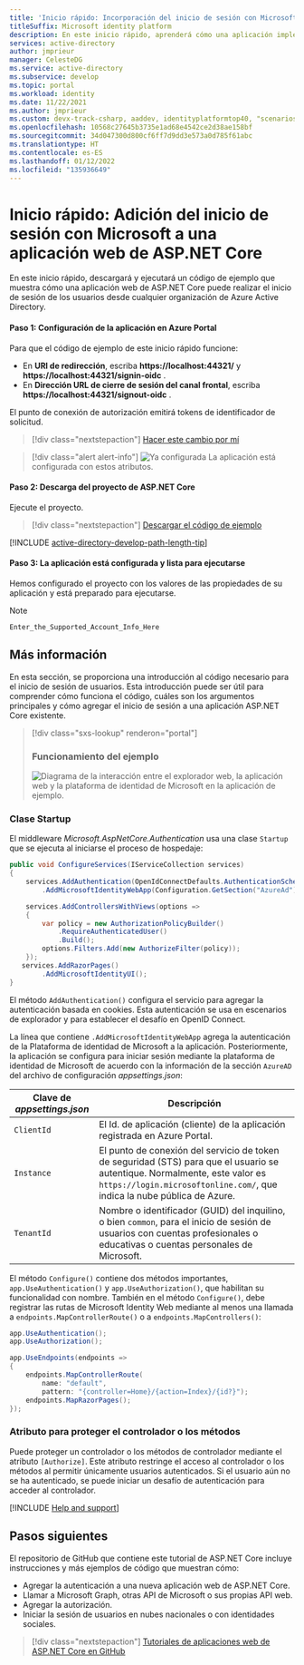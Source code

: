 ```yaml
---
title: 'Inicio rápido: Incorporación del inicio de sesión con Microsoft Identity a una aplicación web de ASP.NET Core | Azure'
titleSuffix: Microsoft identity platform
description: En este inicio rápido, aprenderá cómo una aplicación implementa el inicio de sesión de Microsoft en una aplicación web de ASP.NET mediante OpenID Connect.
services: active-directory
author: jmprieur
manager: CelesteDG
ms.service: active-directory
ms.subservice: develop
ms.topic: portal
ms.workload: identity
ms.date: 11/22/2021
ms.author: jmprieur
ms.custom: devx-track-csharp, aaddev, identityplatformtop40, "scenarios:getting-started", "languages:aspnet-core", mode-other
ms.openlocfilehash: 10568c27645b3735e1ad68e4542ce2d38ae158bf
ms.sourcegitcommit: 34d047300d800cf6ff7d9dd3e573a0d785f61abc
ms.translationtype: HT
ms.contentlocale: es-ES
ms.lasthandoff: 01/12/2022
ms.locfileid: "135936649"
---
```

# <a name="quickstart-add-sign-in-with-microsoft-to-an-aspnet-core-web-app"></a>Inicio rápido: Adición del inicio de sesión con Microsoft a una aplicación web de ASP.NET Core

En este inicio rápido, descargará y ejecutará un código de ejemplo que muestra cómo una aplicación web de ASP.NET Core puede realizar el inicio de sesión de los usuarios desde cualquier organización de Azure Active Directory.  

#### <a name="step-1-configure-your-application-in-the-azure-portal"></a>Paso 1: Configuración de la aplicación en Azure Portal
Para que el código de ejemplo de este inicio rápido funcione:
- En **URI de redirección**, escriba **https://localhost:44321/** y **https://localhost:44321/signin-oidc** .
- En **Dirección URL de cierre de sesión del canal frontal**, escriba **https://localhost:44321/signout-oidc** . 

El punto de conexión de autorización emitirá tokens de identificador de solicitud.
> [!div class="nextstepaction"]
> [Hacer este cambio por mí]()

> [!div class="alert alert-info"]
> ![Ya configurada](media/quickstart-v2-aspnet-webapp/green-check.png) La aplicación está configurada con estos atributos.

#### <a name="step-2-download-the-aspnet-core-project"></a>Paso 2: Descarga del proyecto de ASP.NET Core

Ejecute el proyecto.

> [!div class="nextstepaction"]
> [Descargar el código de ejemplo](https://github.com/Azure-Samples/active-directory-aspnetcore-webapp-openidconnect-v2/archive/aspnetcore3-1.zip)

[!INCLUDE [active-directory-develop-path-length-tip](../../../includes/active-directory-develop-path-length-tip.md)]


#### <a name="step-3-your-app-is-configured-and-ready-to-run"></a>Paso 3: La aplicación está configurada y lista para ejecutarse
Hemos configurado el proyecto con los valores de las propiedades de su aplicación y está preparado para ejecutarse.

> [!NOTE]
> `Enter_the_Supported_Account_Info_Here`

## <a name="more-information"></a>Más información

En esta sección, se proporciona una introducción al código necesario para el inicio de sesión de usuarios. Esta introducción puede ser útil para comprender cómo funciona el código, cuáles son los argumentos principales y cómo agregar el inicio de sesión a una aplicación ASP.NET Core existente.

> [!div class="sxs-lookup" renderon="portal"]
> ### <a name="how-the-sample-works"></a>Funcionamiento del ejemplo
>
> ![Diagrama de la interacción entre el explorador web, la aplicación web y la plataforma de identidad de Microsoft en la aplicación de ejemplo.](media/quickstart-v2-aspnet-core-webapp/aspnetcorewebapp-intro.svg)

### <a name="startup-class"></a>Clase Startup

El middleware *Microsoft.AspNetCore.Authentication* usa una clase `Startup` que se ejecuta al iniciarse el proceso de hospedaje:

```csharp
public void ConfigureServices(IServiceCollection services)
{
    services.AddAuthentication(OpenIdConnectDefaults.AuthenticationScheme)
        .AddMicrosoftIdentityWebApp(Configuration.GetSection("AzureAd"));

    services.AddControllersWithViews(options =>
    {
        var policy = new AuthorizationPolicyBuilder()
            .RequireAuthenticatedUser()
            .Build();
        options.Filters.Add(new AuthorizeFilter(policy));
    });
   services.AddRazorPages()
        .AddMicrosoftIdentityUI();
}
```

El método `AddAuthentication()` configura el servicio para agregar la autenticación basada en cookies. Esta autenticación se usa en escenarios de explorador y para establecer el desafío en OpenID Connect.

La línea que contiene `.AddMicrosoftIdentityWebApp` agrega la autenticación de la Plataforma de identidad de Microsoft a la aplicación. Posteriormente, la aplicación se configura para iniciar sesión mediante la plataforma de identidad de Microsoft de acuerdo con la información de la sección `AzureAD` del archivo de configuración *appsettings.json*:

| Clave de *appsettings.json* | Descripción                                                                                                                                                          |
|------------------------|----------------------------------------------------------------------------------------------------------------------------------------------------------------------|
| `ClientId`             | El Id. de aplicación (cliente) de la aplicación registrada en Azure Portal.                                                                                       |
| `Instance`             | El punto de conexión del servicio de token de seguridad (STS) para que el usuario se autentique. Normalmente, este valor es `https://login.microsoftonline.com/`, que indica la nube pública de Azure. |
| `TenantId`             | Nombre o identificador (GUID) del inquilino, o bien `common`, para el inicio de sesión de usuarios con cuentas profesionales o educativas o cuentas personales de Microsoft.                             |

El método `Configure()` contiene dos métodos importantes, `app.UseAuthentication()` y `app.UseAuthorization()`, que habilitan su funcionalidad con nombre. También en el método `Configure()`, debe registrar las rutas de Microsoft Identity Web mediante al menos una llamada a `endpoints.MapControllerRoute()` o a `endpoints.MapControllers()`:

```csharp
app.UseAuthentication();
app.UseAuthorization();

app.UseEndpoints(endpoints =>
{
    endpoints.MapControllerRoute(
        name: "default",
        pattern: "{controller=Home}/{action=Index}/{id?}");
    endpoints.MapRazorPages();
});
```

### <a name="attribute-for-protecting-a-controller-or-methods"></a>Atributo para proteger el controlador o los métodos

Puede proteger un controlador o los métodos de controlador mediante el atributo `[Authorize]`. Este atributo restringe el acceso al controlador o los métodos al permitir únicamente usuarios autenticados. Si el usuario aún no se ha autenticado, se puede iniciar un desafío de autenticación para acceder al controlador.

[!INCLUDE [Help and support](../../../includes/active-directory-develop-help-support-include.md)]

## <a name="next-steps"></a>Pasos siguientes

El repositorio de GitHub que contiene este tutorial de ASP.NET Core incluye instrucciones y más ejemplos de código que muestran cómo:

- Agregar la autenticación a una nueva aplicación web de ASP.NET Core.
- Llamar a Microsoft Graph, otras API de Microsoft o sus propias API web.
- Agregar la autorización.
- Iniciar la sesión de usuarios en nubes nacionales o con identidades sociales.

> [!div class="nextstepaction"]
> [Tutoriales de aplicaciones web de ASP.NET Core en GitHub](https://github.com/Azure-Samples/active-directory-aspnetcore-webapp-openidconnect-v2/)
